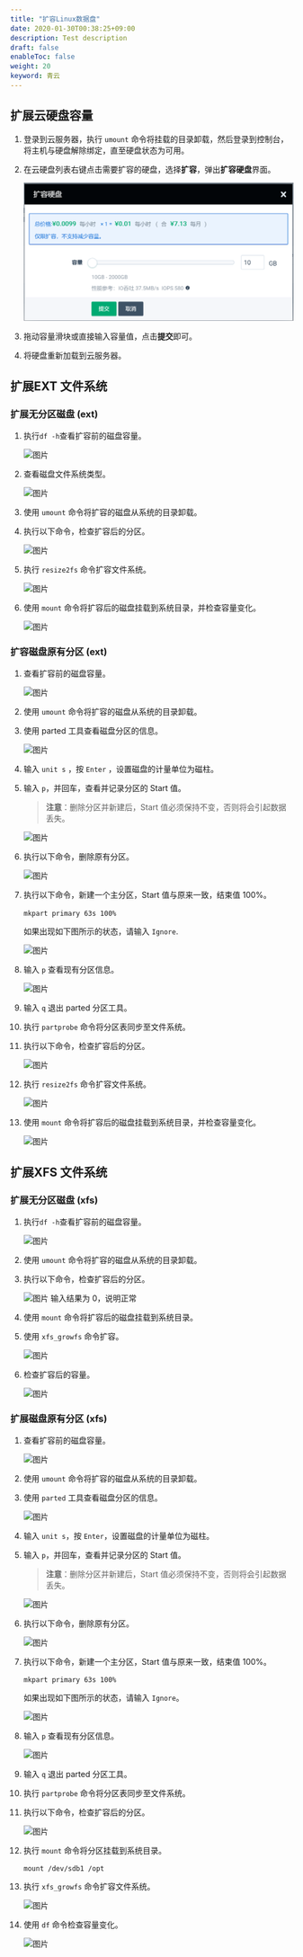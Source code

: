 ```yaml
---
title: "扩容Linux数据盘"
date: 2020-01-30T00:38:25+09:00
description: Test description
draft: false
enableToc: false
weight: 20
keyword: 青云
---
```


## 扩展云硬盘容量

1. 登录到云服务器，执行 `umount` 命令将挂载的目录卸载，然后登录到控制台，将主机与硬盘解除绑定，直至硬盘状态为可用。

2. 在云硬盘列表右键点击需要扩容的硬盘，选择**扩容**，弹出**扩容硬盘**界面。

   <img src="../../_images/create_basic_expansion.png" alt="扩容硬盘" style="zoom:70%;" />

3. 拖动容量滑块或直接输入容量值，点击**提交**即可。

4. 将硬盘重新加载到云服务器。

##  扩展EXT 文件系统

### 扩展无分区磁盘 (ext)

1. 执行`df -h`查看扩容前的磁盘容量。

   ![图片](/storage/disk/quickstart/_images/image-1568775109191.png)

2. 查看磁盘文件系统类型。

   ![图片](/storage/disk/quickstart/_images/image-1568775112136.png)

3. 使用 `umount` 命令将扩容的磁盘从系统的目录卸载。

4. 执行以下命令，检查扩容后的分区。

   ![图片](/storage/disk/quickstart/_images/image-1568775116295.png)

5. 执行 `resize2fs` 命令扩容文件系统。

   ![图片](/storage/disk/quickstart/_images/image-1568775120838.png)

6. 使用 `mount` 命令将扩容后的磁盘挂载到系统目录，并检查容量变化。

   ![图片](/storage/disk/quickstart/_images/image-1568775127021.png)

###  扩容磁盘原有分区 (ext)

1. 查看扩容前的磁盘容量。

   ![图片](/storage/disk/quickstart/_images/image-1568775131616.png)

2. 使用 `umount` 命令将扩容的磁盘从系统的目录卸载。

3. 使用 parted 工具查看磁盘分区的信息。

   ![图片](/storage/disk/quickstart/_images/image-1568775135401.png)

4. 输入 `unit s` ，按 `Enter` ，设置磁盘的计量单位为磁柱。

5. 输入 `p`，并回车，查看并记录分区的 Start 值。

   > **注意**：删除分区并新建后，Start 值必须保持不变，否则将会引起数据丢失。

   ![图片](/storage/disk/quickstart/_images/image-1568775141798.png)

6. 执行以下命令，删除原有分区。

   ![图片](/storage/disk/quickstart/_images/image-1568775146683.png)

7. 执行以下命令，新建一个主分区，Start 值与原来一致，结束值 100%。

   `mkpart primary 63s 100%`

   如果出现如下图所示的状态，请输入 `Ignore`.

   ![图片](/storage/disk/quickstart/_images/image-1568775150955.png)

8. 输入 `p` 查看现有分区信息。

   ![图片](/storage/disk/quickstart/_images/image-1568775153978.png)

9. 输入 `q` 退出 parted 分区工具。

10. 执行 `partprobe` 命令将分区表同步至文件系统。

11. 执行以下命令，检查扩容后的分区。

    ![图片](/storage/disk/quickstart/_images/image-1568775166562.png)

12. 执行 `resize2fs` 命令扩容文件系统。

    ![图片](/storage/disk/quickstart/_images/image-1568775181049.png)

13. 使用 `mount` 命令将扩容后的磁盘挂载到系统目录，并检查容量变化。

    ![图片](/storage/disk/quickstart/_images/image-1568775184210.png)

##  扩展XFS 文件系统

### 扩展无分区磁盘 (xfs)

1. 执行`df -h`查看扩容前的磁盘容量。

   ![图片](/storage/disk/quickstart/_images/fnLwIaSkDeorbjtM.png)

2. 使用 `umount` 命令将扩容的磁盘从系统的目录卸载。

3. 执行以下命令，检查扩容后的分区。

   ![图片](/storage/disk/quickstart/_images/image-1568775189304.png)
   输入结果为 0，说明正常

4. 使用 `mount` 命令将扩容后的磁盘挂载到系统目录。

5. 使用 `xfs_growfs` 命令扩容。

   ![图片](/storage/disk/quickstart/_images/image-1568775190952.png)

6. 检查扩容后的容量。

   ![图片](/storage/disk/quickstart/_images/image-1568775196249.png)

### 扩展磁盘原有分区 (xfs)

1. 查看扩容前的磁盘容量。

   ![图片](/storage/disk/quickstart/_images/image-1568775199434.png)

2. 使用 `umount` 命令将扩容的磁盘从系统的目录卸载。

3. 使用 `parted` 工具查看磁盘分区的信息。

   ![图片](/storage/disk/quickstart/_images/image-1568775201575.png)

4. 输入 `unit s`，按 `Enter`，设置磁盘的计量单位为磁柱。

5. 输入 `p`，并回车，查看并记录分区的 Start 值。

   > **注意**：删除分区并新建后，Start 值必须保持不变，否则将会引起数据丢失。

   ![图片](/storage/disk/quickstart/_images/image-1568775203109.png)

6. 执行以下命令，删除原有分区。

   ![图片](/storage/disk/quickstart/_images/image-1568775204602.png)

7. 执行以下命令，新建一个主分区，Start 值与原来一致，结束值 100%。

   ```
   mkpart primary 63s 100%
   ```

   如果出现如下图所示的状态，请输入 `Ignore`。

   ![图片](/storage/disk/quickstart/_images/image-1568775206304.png)

8. 输入 `p` 查看现有分区信息。

   ![图片](/storage/disk/quickstart/_images/image-1568775207418.png)

9. 输入 `q` 退出 parted 分区工具。

10. 执行 `partprobe` 命令将分区表同步至文件系统。

11. 执行以下命令，检查扩容后的分区。

    ![图片](/storage/disk/quickstart/_images/image-1568775209585.png)

12. 执行 `mount` 命令将分区挂载到系统目录。

    ```
    mount /dev/sdb1 /opt
    ```

13. 执行 `xfs_growfs` 命令扩容文件系统。

    ![图片](/storage/disk/quickstart/_images/image-1568775211498.png)

14. 使用 `df` 命令检查容量变化。

    ![图片](/storage/disk/quickstart/_images/image-1568775213026.png)

